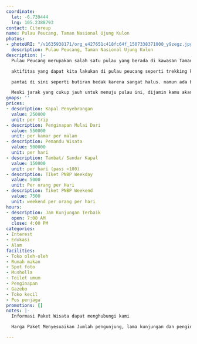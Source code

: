 ```yaml
---
coordinate:
  lat: -6.739444
  lng: 105.2388793
contact: Citereup
name: Pulau Peucang, Taman Nasional Ujung Kulon
photos:
- photoURI: "/v1635938171/org_e427651c418fc64f_1507338371000_y9zegz.jpg"
  description: Pulau Peucang, Taman Nasional Ujung Kulon
description: |-
  Pulau Peucang merupakan salah satu pulau yang berada di kawasan Taman Nasional Ujung Kulon, Pulau seluar 450 hektar ini memilikidayatarik wisata alam yang sangat beragam, bahkan pulau ini merupakan pulau terindah di kabupaten pandeglang.

  aktifitas yang dapat kita lakukan di pulau peucang seperti trekking ke pohon kiara raksasa sampai menjuju karang copong (geosite) untuk menikmati sunset, selain itu ada beberapa spot snorkeling yang bisa kita jelajahi seperti : Legon Sumino, Legon Kobak dan Ciapus.

  pantai di sini seperti butiran bedak karena sangat halus. namun ada beberapa hewan liar yang mendiami pulau ini, seperti babi hutan, monyet ekor panjang, biawak, rusa, dan burung burung besar seperti elang jawa dan rangkong (Rhino Honr Bil)

  Meski jarak yang cukup jauh untuk menuju pulau ini, dijamin kamu akan terbuai dan malas untuk pulang kerumah, apalagi kalo jalannya sama sidia. muehehe
gmaps: ''
prices:
- description: Kapal Penyebrangan
  value: 250000
  unit: per trip
- description: Penginapan Mulai Dari
  value: 550000
  unit: per kamar per malam
- description: Pemandu Wisata
  value: 500000
  unit: per hari
- description: Tambat/ Sandar Kapal
  value: 150000
  unit: per hari (pass <100)
- description: TIket PNBP Weekday
  value: 5000
  unit: Per orang per Hari
- description: Tiket PNBP Weekend
  value: 7500
  unit: weekend per orang per hari
hours:
- description: Jam Kunjungan Terbaik
  open: 7:00 AM
  close: 4:00 PM
categories:
- Interest
- Edukasi
- Alam
facilities:
- Toko oleh-oleh
- Rumah makan
- Spot foto
- Musholla
- Toilet umum
- Penginapan
- Gazebo
- Toko kecil
- Pos penjaga
promotions: []
notes: |-
  Informasi Paket Wisata dapat menghubungi kami

  Harga Paket Menyesuaikan Jumlah pengunjung, lama kunjungan dan penginapan yang diambil

---
```

